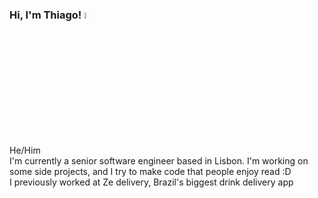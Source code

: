 ### Hi, I'm Thiago! <img src="https://media.giphy.com/media/hvRJCLFzcasrR4ia7z/giphy.gif" width="5%">
He/Him 
<br/>
I'm currently a senior software engineer based in Lisbon. I'm working on some side projects, and I try to make code that people enjoy read :D
<br/>
I previously worked at Ze delivery, Brazil's biggest drink delivery app 
<br/>
<br/>


